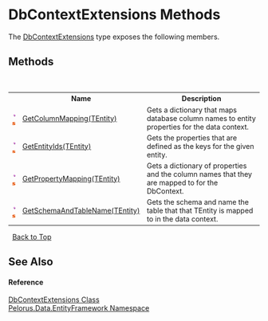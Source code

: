 # DbContextExtensions Methods
 

The <a href="7F5D0833">DbContextExtensions</a> type exposes the following members.


## Methods
&nbsp;<table><tr><th></th><th>Name</th><th>Description</th></tr><tr><td>![Public method](media/pubmethod.gif "Public method")![Static member](media/static.gif "Static member")</td><td><a href="4B0A37C">GetColumnMapping(TEntity)</a></td><td>
Gets a dictionary that maps database column names to entity properties for the data context.</td></tr><tr><td>![Public method](media/pubmethod.gif "Public method")![Static member](media/static.gif "Static member")</td><td><a href="83497B2B">GetEntityIds(TEntity)</a></td><td>
Gets the properties that are defined as the keys for the given entity.</td></tr><tr><td>![Public method](media/pubmethod.gif "Public method")![Static member](media/static.gif "Static member")</td><td><a href="37A67A80">GetPropertyMapping(TEntity)</a></td><td>
Gets a dictionary of properties and the column names that they are mapped to for the DbContext.</td></tr><tr><td>![Public method](media/pubmethod.gif "Public method")![Static member](media/static.gif "Static member")</td><td><a href="5D7AECFF">GetSchemaAndTableName(TEntity)</a></td><td>
Gets the schema and name the table that that TEntity is mapped to in the data context.</td></tr></table>&nbsp;
<a href="#dbcontextextensions-methods">Back to Top</a>

## See Also


#### Reference
<a href="7F5D0833">DbContextExtensions Class</a><br /><a href="55312241">Pelorus.Data.EntityFramework Namespace</a><br />